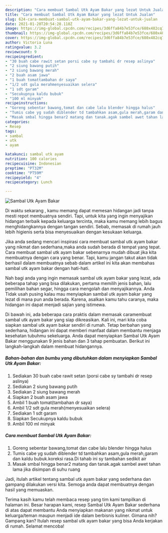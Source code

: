 ```yaml
---
description: "Cara membuat Sambal Utk Ayam Bakar yang lezat Untuk Jualan"
title: "Cara membuat Sambal Utk Ayam Bakar yang lezat Untuk Jualan"
slug: 624-cara-membuat-sambal-utk-ayam-bakar-yang-lezat-untuk-jualan
date: 2021-01-28T20:54:28.118Z
image: https://img-global.cpcdn.com/recipes/3d6ffa84b7e53fce/680x482cq70/sambal-utk-ayam-bakar-foto-resep-utama.jpg
thumbnail: https://img-global.cpcdn.com/recipes/3d6ffa84b7e53fce/680x482cq70/sambal-utk-ayam-bakar-foto-resep-utama.jpg
cover: https://img-global.cpcdn.com/recipes/3d6ffa84b7e53fce/680x482cq70/sambal-utk-ayam-bakar-foto-resep-utama.jpg
author: Victoria Luna
ratingvalue: 3.2
reviewcount: 9
recipeingredient:
- "30 buah cabe rawit setan porsi cabe sy tambahi dr resep aslinya"
- "2 siung bawang putih"
- "2 siung bawang merah"
- "2 buah asam jawa"
- "1 buah tomattambahan dr saya"
- "1/2 sdt gula merahmenyesuaikan selera"
- "1 sdt garam"
- "Secukupnya kaldu bubuk"
- "100 ml minyak"
recipeinstructions:
- "Goreng sebentar bawang,tomat dan cabe lalu blender hingga halus"
- "Tumis cabe yg sudah diblender td tambahkan asam,gula merah,garam dan kaldu bubuk.koreksi rasa.Di tahab ini sy tambahan sedikit air"
- "Masak smbal hingga benar2 matang dan tanak.agak sambel awet tahan lama jika disimpan di suhu ruang"
categories:
- Resep
tags:
- sambal
- utk
- ayam

katakunci: sambal utk ayam 
nutrition: 100 calories
recipecuisine: Indonesian
preptime: "PT32M"
cooktime: "PT59M"
recipeyield: "4"
recipecategory: Lunch

---
```



![Sambal Utk Ayam Bakar](https://img-global.cpcdn.com/recipes/3d6ffa84b7e53fce/680x482cq70/sambal-utk-ayam-bakar-foto-resep-utama.jpg)

Di waktu  sekarang , kamu memang dapat memesan hidangan jadi tanpa mesti repot membuatnya sendiri. Tapi, untuk kita yang ingin menyajikan hidangan terbaik kepada keluarga tercinta, maka kamu memang lebih bagus menghidangkannya dengan tangan sendiri. Sebab, memasak di rumah jauh lebih higienis serta bisa menyesuaikan dengan kesukaan keluarga.

Jika anda sedang mencari inspirasi cara membuat sambal utk ayam bakar yang nikmat dan sederhana,maka anda sudah berada di tempat yang tepat. Cara membuat sambal utk ayam bakar  sebenarnya mudah dibuat jika kita membuatnya dengan cara yang benar. Tapi, kamu jangan takut akan tidak berhasil dalam membuatnya 
sebab dalam artikel ini kita akan membahas sambal utk ayam bakar dengan hati-hati.  



Nah bagi anda yang ingin memasak sambal utk ayam bakar yang lezat, ada beberapa tahap yang bisa dilakukan, pertama memilih jenis bahan, lalu pemilihan bahan segar, hingga cara mengolah dan menyajikannya. Anda Tidak usah pusing kalau mau menyiapkan sambal utk ayam bakar yang lezat di mana pun anda berada. Karena, asalkan kamu  tahu caranya, maka hidangan ini dapat menjadi sajian yang istimewa.

Di bawah ini, ada beberapa cara praktis  dalam memasak caramembuat sambal utk ayam bakar yang siap dikreasikan. Kali ini, mari kita coba siapkan sambal utk ayam bakar sendiri di rumah. Tetap berbahan yang sederhana, hidangan ini dapat memberi manfaat dalam membantu menjaga kesehatan tubuhmu sekeluarga. Anda dapat menyiapkan Sambal Utk Ayam Bakar menggunakan 9 jenis bahan dan 3 tahap pembuatan. Berikut ini langkah-langkah dalam membuat hidangannya.

<!--inarticleads1-->

##### Bahan-bahan dan bumbu yang dibutuhkan dalam menyiapkan Sambal Utk Ayam Bakar:

1. Sediakan 30 buah cabe rawit setan (porsi cabe sy tambahi dr resep aslinya)
1. Sediakan 2 siung bawang putih
1. Sediakan 2 siung bawang merah
1. Siapkan 2 buah asam jawa
1. Ambil 1 buah tomat(tambahan dr saya)
1. Ambil 1/2 sdt gula merah(menyesuaikan selera)
1. Sediakan 1 sdt garam
1. Siapkan Secukupnya kaldu bubuk
1. Ambil 100 ml minyak




<!--inarticleads2-->

##### Cara membuat Sambal Utk Ayam Bakar:

1. Goreng sebentar bawang,tomat dan cabe lalu blender hingga halus
1. Tumis cabe yg sudah diblender td tambahkan asam,gula merah,garam dan kaldu bubuk.koreksi rasa.Di tahab ini sy tambahan sedikit air
1. Masak smbal hingga benar2 matang dan tanak.agak sambel awet tahan lama jika disimpan di suhu ruang




Jadi, itulah artikel tentang  sambal utk ayam bakar  yang sederhana dan gampang dilakukan versi kita. Semoga anda dapat membuatnya dengan hasil yang memuaskan. 

Terima kasih kamu telah membaca resep yang tim kami tampilkan di halaman ini. Besar harapan kami, resep  Sambal Utk Ayam Bakar sederhana di atas dapat membantu Anda menyiapkan makanan yang nikmat untuk keluarga/teman maupun menjadi ide dalam berbisnis kuliner. Gimana nih? Gampang kan? Itulah resep sambal utk ayam bakar yang bisa Anda kerjakan di rumah. Selamat mencoba!

